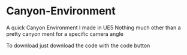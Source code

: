 # Canyon-Environment
A quick Canyon Environment I made in UE5
Nothing much other than a pretty canyon ment for a specific camera angle

To download just download the code with the code button
